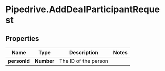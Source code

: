 # Pipedrive.AddDealParticipantRequest

## Properties

Name | Type | Description | Notes
------------ | ------------- | ------------- | -------------
**personId** | **Number** | The ID of the person | 


